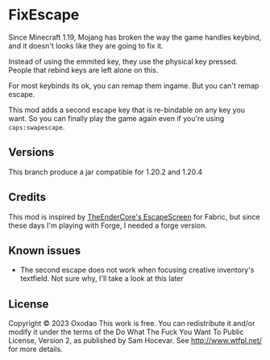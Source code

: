 # FixEscape

Since Minecraft 1.19, Mojang has broken the way the game handles keybind, and it doesn't looks like they are going to fix it.

Instead of using the emmited key, they use the physical key pressed. People that rebind keys are left alone on this.

For most keybinds its ok, you can remap them ingame. But you can't remap escape.

This mod adds a second escape key that is re-bindable on any key you want. So you can finally play the game again even if you're using `caps:swapescape`.

## Versions

This branch produce a jar compatible for 1.20.2 and 1.20.4


## Credits

This mod is inspired by [TheEnderCore's EscapeScreen](https://github.com/theendercore/EscapeScreen) for Fabric, but since these days I'm playing with Forge, I needed a forge version.

## Known issues

- The second escape does not work when focusing creative inventory's textfield. Not sure why, I'll take a look at this later


## License

Copyright © 2023 Oxodao
This work is free. You can redistribute it and/or modify it under the
terms of the Do What The Fuck You Want To Public License, Version 2,
as published by Sam Hocevar. See http://www.wtfpl.net/ for more details.
